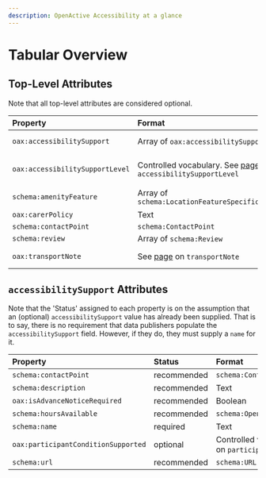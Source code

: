 ```yaml
---
description: OpenActive Accessibility at a glance
---
```


# Tabular Overview

## Top-Level Attributes

Note that all top-level attributes are considered optional.

| Property | Format | Notes |
| :--- | :--- | :--- |
| `oax:accessibilitySupport` | Array of `oax:accessibilitySupport` | See further below |
| `oax:accessibilitySupportLevel` | Controlled vocabulary. See [page](../top-level-attributes/accessibilitysupportlevel.md) on `accessibilitySupportLevel` | Applies to opportunities only |
| `schema:amenityFeature` | Array of `schema:LocationFeatureSpecification` | Applies to places only |
| `oax:carerPolicy` | Text |  |
| `schema:contactPoint` | `schema:ContactPoint` |  |
| `schema:review` | Array of `schema:Review` |  |
| `oax:transportNote` | See [page](../top-level-attributes/transportnote.md) on `transportNote` | Applies to places only. |

## `accessibilitySupport` Attributes

Note that the 'Status' assigned to each property is on the assumption that an \(optional\) `accessibilitySupport` value has already been supplied. That is to say, there is no requirement that data publishers populate the `accessibilitySupport` field. However, if they do, they must supply a `name` for it.

| Property | Status | Format |
| :--- | :--- | :--- |
| `schema:contactPoint` | recommended | `schema:ContactPoint` |
| `schema:description` | recommended | Text |
| `oax:isAdvanceNoticeRequired` | recommended | Boolean |
| `schema:hoursAvailable` | recommended | `schema:OpeningHoursSpecification` |
| `schema:name` | required | Text |
| `oax:participantConditionSupported` | optional | Controlled vocabulary. See [page](../accessibility-support/participantconditionsupported.md) on `participantConditionSupported` |
| `schema:url` | recommended | `schema:URL` |

